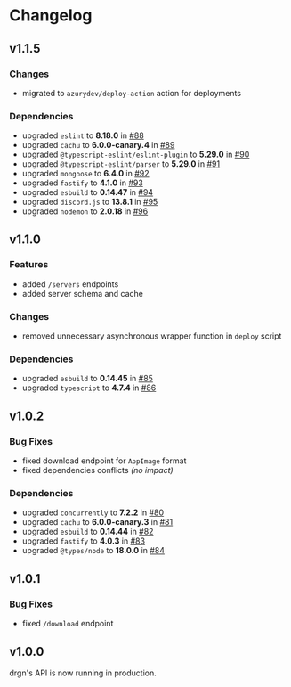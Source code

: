# Changelog

## v1.1.5

### Changes

- migrated to `azurydev/deploy-action` action for deployments

### Dependencies

- upgraded `eslint` to **8.18.0** in [#88](https://github.com/drgnjs/api/pull/88)
- upgraded `cachu` to **6.0.0-canary.4** in [#89](https://github.com/drgnjs/api/pull/89)
- upgraded `@typescript-eslint/eslint-plugin` to **5.29.0** in [#90](https://github.com/drgnjs/api/pull/90)
- upgraded `@typescript-eslint/parser` to **5.29.0** in [#91](https://github.com/drgnjs/api/pull/91)
- upgraded `mongoose` to **6.4.0** in [#92](https://github.com/drgnjs/api/pull/92)
- upgraded `fastify` to **4.1.0** in [#93](https://github.com/drgnjs/api/pull/93)
- upgraded `esbuild` to **0.14.47** in [#94](https://github.com/drgnjs/api/pull/94)
- upgraded `discord.js` to **13.8.1** in [#95](https://github.com/drgnjs/api/pull/95)
- upgraded `nodemon` to **2.0.18** in [#96](https://github.com/drgnjs/api/pull/96)

## v1.1.0

### Features

- added `/servers` endpoints
- added server schema and cache

### Changes

- removed unnecessary asynchronous wrapper function in `deploy` script

### Dependencies

- upgraded `esbuild` to **0.14.45** in [#85](https://github.com/drgnjs/api/pull/85)
- upgraded `typescript` to **4.7.4** in [#86](https://github.com/drgnjs/api/pull/86)

## v1.0.2

### Bug Fixes

- fixed download endpoint for `AppImage` format
- fixed dependencies conflicts *(no impact)*

### Dependencies

- upgraded `concurrently` to **7.2.2** in [#80](https://github.com/drgnjs/api/pull/80)
- upgraded `cachu` to **6.0.0-canary.3** in [#81](https://github.com/drgnjs/api/pull/81)
- upgraded `esbuild` to **0.14.44** in [#82](https://github.com/drgnjs/api/pull/82)
- upgraded `fastify` to **4.0.3** in [#83](https://github.com/drgnjs/api/pull/83)
- upgraded `@types/node` to **18.0.0** in [#84](https://github.com/drgnjs/api/pull/84)

## v1.0.1

### Bug Fixes

- fixed `/download` endpoint

## v1.0.0

drgn's API is now running in production.
